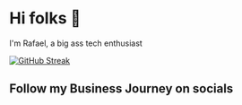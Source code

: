 # Hi folks 👋
I'm Rafael, a big ass tech enthusiast

[![GitHub Streak](https://streak-stats.demolab.com?user=blk-raffy&theme=transparent&date_format=j%20M%5B%20Y%5D)](https://git.io/streak-stats)

## Follow my Business Journey on socials


<!--
**blk-raffy/blk-raffy** is a ✨ _special_ ✨ repository because its `README.md` (this file) appears on your GitHub profile.

Here are some ideas to get you started:

- 🔭 I’m currently working on ...
- 🌱 I’m currently learning ...
- 👯 I’m looking to collaborate on ...
- 🤔 I’m looking for help with ...
- 💬 Ask me about ...
- 📫 How to reach me: ...
- 😄 Pronouns: ...
- ⚡ Fun fact: ...
-->
